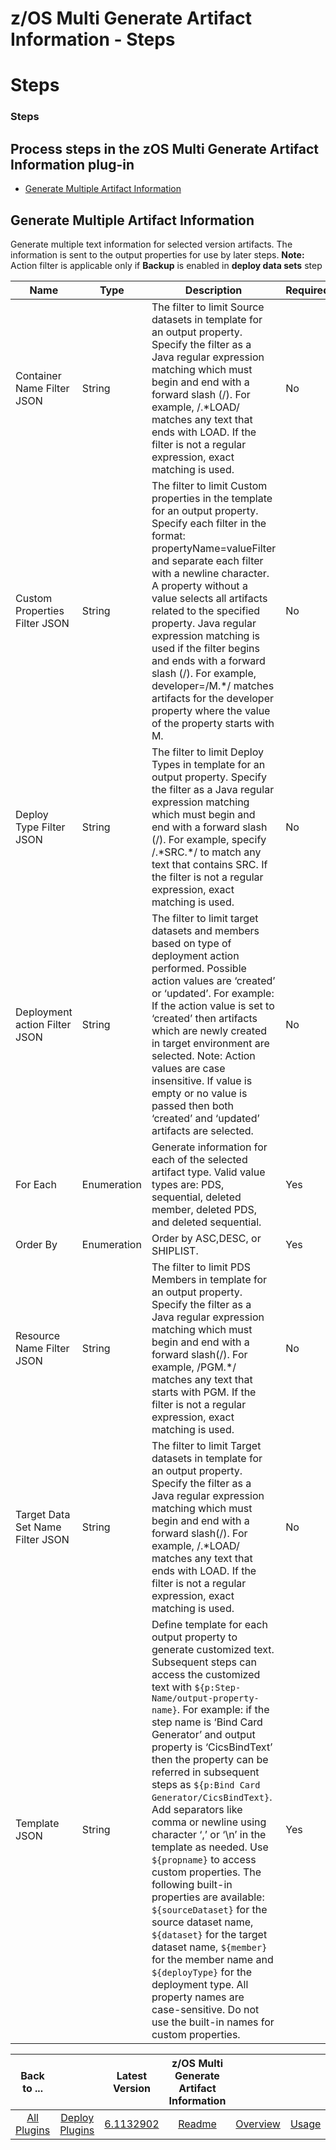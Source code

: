 
z/OS Multi Generate Artifact Information - Steps
================================================

# Steps



### Steps





Process steps in the zOS Multi Generate Artifact Information plug-in
--------------------------------------------------------------------


* [Generate Multiple Artifact Information](#generate_multiple_artifact_information)




Generate Multiple Artifact Information
--------------------------------------


Generate multiple text information for selected version artifacts. The information is sent to the output properties for use by later steps. **Note:** Action filter is applicable only if **Backup** is enabled in **deploy data sets** step




| Name | Type | Description | Required | Property Name |
| --- | --- | --- | --- | --- |
| Container Name Filter JSON | String | The filter to limit Source datasets in template for an output property. Specify the filter as a Java regular expression matching which must begin and end with a forward slash (/). For example, /.\*LOAD/ matches any text that ends with LOAD. If the filter is not a regular expression, exact matching is used. | No | srcDatasetName |
| Custom Properties Filter JSON | String | The filter to limit Custom properties in the template for an output property. Specify each filter in the format: propertyName=valueFilter and separate each filter with a newline character. A property without a value selects all artifacts related to the specified property. Java regular expression matching is used if the filter begins and ends with a forward slash (/). For example, developer=/M.\*/ matches artifacts for the developer property where the value of the property starts with M. | No | custProperties |
| Deploy Type Filter JSON | String | The filter to limit Deploy Types in template for an output property. Specify the filter as a Java regular expression matching which must begin and end with a forward slash (/). For example, specify /.\*SRC.\*/ to match any text that contains SRC. If the filter is not a regular expression, exact matching is used. | No | deployTypeName |
| Deployment action Filter JSON | String | The filter to limit target datasets and members based on type of deployment action performed. Possible action values are ‘created’ or ‘updated’. For example: If the action value is set to ‘created’ then artifacts which are newly created in target environment are selected. Note: Action values are case insensitive. If value is empty or no value is passed then both ‘created’ and ‘updated’ artifacts are selected. | No | deployAction |
| For Each | Enumeration | Generate information for each of the selected artifact type. Valid value types are: PDS, sequential, deleted member, deleted PDS, and deleted sequential. | Yes | loopType |
| Order By | Enumeration | Order by ASC,DESC, or SHIPLIST. | Yes | orderBy |
| Resource Name Filter JSON | String | The filter to limit PDS Members in template for an output property. Specify the filter as a Java regular expression matching which must begin and end with a forward slash(/). For example, /PGM.\*/ matches any text that starts with PGM. If the filter is not a regular expression, exact matching is used. | No | memberName |
| Target Data Set Name Filter JSON | String | The filter to limit Target datasets in template for an output property. Specify the filter as a Java regular expression matching which must begin and end with a forward slash(/). For example, /.\*LOAD/ matches any text that ends with LOAD. If the filter is not a regular expression, exact matching is used. | No | datasetName |
| Template JSON | String | Define template for each output property to generate customized text. Subsequent steps can access the customized text with ``${p:Step-Name/output-property-name}``. For example: if the step name is ‘Bind Card Generator’ and output property is ‘CicsBindText’ then the property can be referred in subsequent steps as ``${p:Bind Card Generator/CicsBindText}``. Add separators like comma or newline using character ‘,’ or ‘\n’ in the template as needed. Use ``${propname}`` to access custom properties. The following built-in properties are available: ``${sourceDataset}`` for the source dataset name, ``${dataset}`` for the target dataset name, ``${member}`` for the member name and ``${deployType}`` for the deployment type. All property names are case-sensitive. Do not use the built-in names for custom properties. | Yes | templateText |









|Back to ...||Latest Version|z/OS Multi Generate Artifact Information ||||
| :---: | :---: | :---: | :---: | :---: | :---: | :---: |
|[All Plugins](../../index.md)|[Deploy Plugins](../README.md)|[6.1132902]()|[Readme](README.md)|[Overview](overview.md)|[Usage](usage.md)|[Downloads](downloads.md)|
